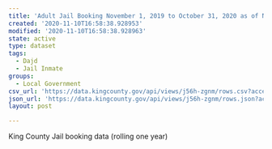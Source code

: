 ```yaml
---
title: 'Adult Jail Booking November 1, 2019 to October 31, 2020 as of November 6, 2020'
created: '2020-11-10T16:58:38.928953'
modified: '2020-11-10T16:58:38.928963'
state: active
type: dataset
tags:
  - Dajd
  - Jail Inmate
groups:
  - Local Government
csv_url: 'https://data.kingcounty.gov/api/views/j56h-zgnm/rows.csv?accessType=DOWNLOAD'
json_url: 'https://data.kingcounty.gov/api/views/j56h-zgnm/rows.json?accessType=DOWNLOAD'
layout: post

---
```

King County Jail booking data (rolling one year)
